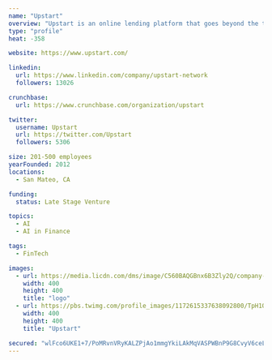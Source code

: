 ```yaml
---
name: "Upstart"
overview: "Upstart is an online lending platform that goes beyond the traditional FICO score to offer personal loans. Our proprietary underwriting model identifies high-quality borrowers despite limited credit and employment history by evaluating non-traditional variables including schools attended, area of study, academic performance, and work experience to predict creditworthiness."
type: "profile"
heat: -358

website: https://www.upstart.com/

linkedin:
  url: https://www.linkedin.com/company/upstart-network
  followers: 13026

crunchbase:
  url: https://www.crunchbase.com/organization/upstart

twitter:
  username: Upstart
  url: https://twitter.com/Upstart
  followers: 5306

size: 201-500 employees
yearFounded: 2012
locations:
  - San Mateo, CA

funding:
  status: Late Stage Venture

topics:
  - AI
  - AI in Finance

tags:
  - FinTech

images:
  - url: https://media.licdn.com/dms/image/C560BAQGBnx6B3Zly2Q/company-logo_400_400/0?e=1582761600&v=beta&t=Db3zzRb8k3jQE2ocYZngOOQAz6fG2YL-TBw5p6V0VEM
    width: 400
    height: 400
    title: "logo"
  - url: https://pbs.twimg.com/profile_images/1172615337638092800/TpH1O_x1_400x400.jpg
    width: 400
    height: 400
    title: "Upstart"

secured: "wlFco6UKE1+7/PoMRvnVRyKALZPjAo1mmgYkiLAkMqVASPWBnP9G8CvyV6ceLKSlN369fteFNvgTd5yK2UNko0IymMv1mMdRRA1itxy/wiMWx+nXo/BjlqTbzj4baqKEoid7HQu7Ua5XRxlIA5TaSgpPk5Hbkb9ZsYZTfzqrK0IBeyVbtR5a+h2V931bloq8FfdZNjvMsJgFqGKWVeYVL5DkITFbCys+sGGW9zeNNjn8TZv8uD5qWEVqwODJP6jSxKXGZuG1DySN7xQGg6aDcW0NOV3u/LTX0Zzp7k3Eecedmhiujo92nwKLhzC57gFb;9vUPOnNiTCLPAvV7DBgWSA=="
---
```


